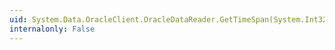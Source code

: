```yaml
---
uid: System.Data.OracleClient.OracleDataReader.GetTimeSpan(System.Int32)
internalonly: False
---
```

